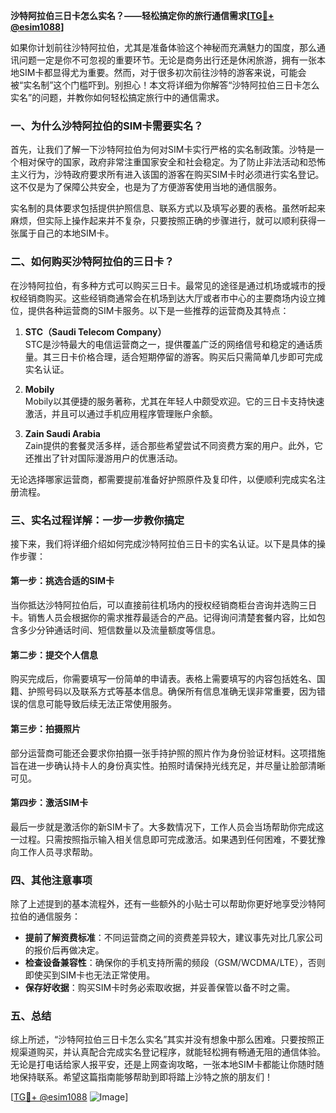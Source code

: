 **沙特阿拉伯三日卡怎么实名？——轻松搞定你的旅行通信需求[[TG💪+ @esim1088](https://t.me/s/esim1088)]**

如果你计划前往沙特阿拉伯，尤其是准备体验这个神秘而充满魅力的国度，那么通讯问题一定是你不可忽视的重要环节。无论是商务出行还是休闲旅游，拥有一张本地SIM卡都显得尤为重要。然而，对于很多初次前往沙特的游客来说，可能会被“实名制”这个门槛吓到。别担心！本文将详细为你解答“沙特阿拉伯三日卡怎么实名”的问题，并教你如何轻松搞定旅行中的通信需求。

### 一、为什么沙特阿拉伯的SIM卡需要实名？

首先，让我们了解一下沙特阿拉伯为何对SIM卡实行严格的实名制政策。沙特是一个相对保守的国家，政府非常注重国家安全和社会稳定。为了防止非法活动和恐怖主义行为，沙特政府要求所有进入该国的游客在购买SIM卡时必须进行实名登记。这不仅是为了保障公共安全，也是为了方便游客使用当地的通信服务。

实名制的具体要求包括提供护照信息、联系方式以及填写必要的表格。虽然听起来麻烦，但实际上操作起来并不复杂，只要按照正确的步骤进行，就可以顺利获得一张属于自己的本地SIM卡。

### 二、如何购买沙特阿拉伯的三日卡？

在沙特阿拉伯，有多种方式可以购买三日卡。最常见的途径是通过机场或城市的授权经销商购买。这些经销商通常会在机场到达大厅或者市中心的主要商场内设立摊位，提供各种运营商的SIM卡服务。以下是一些推荐的运营商及其特点：

1. **STC（Saudi Telecom Company）**  
   STC是沙特最大的电信运营商之一，提供覆盖广泛的网络信号和稳定的通话质量。其三日卡价格合理，适合短期停留的游客。购买后只需简单几步即可完成实名认证。

2. **Mobily**  
   Mobily以其便捷的服务著称，尤其在年轻人中颇受欢迎。它的三日卡支持快速激活，并且可以通过手机应用程序管理账户余额。

3. **Zain Saudi Arabia**  
   Zain提供的套餐灵活多样，适合那些希望尝试不同资费方案的用户。此外，它还推出了针对国际漫游用户的优惠活动。

无论选择哪家运营商，都需要提前准备好护照原件及复印件，以便顺利完成实名注册流程。

### 三、实名过程详解：一步一步教你搞定

接下来，我们将详细介绍如何完成沙特阿拉伯三日卡的实名认证。以下是具体的操作步骤：

#### 第一步：挑选合适的SIM卡
当你抵达沙特阿拉伯后，可以直接前往机场内的授权经销商柜台咨询并选购三日卡。销售人员会根据你的需求推荐最适合的产品。记得询问清楚套餐内容，比如包含多少分钟通话时间、短信数量以及流量额度等信息。

#### 第二步：提交个人信息
购买完成后，你需要填写一份简单的申请表。表格上需要填写的内容包括姓名、国籍、护照号码以及联系方式等基本信息。确保所有信息准确无误非常重要，因为错误的信息可能导致后续无法正常使用服务。

#### 第三步：拍摄照片
部分运营商可能还会要求你拍摄一张手持护照的照片作为身份验证材料。这项措施旨在进一步确认持卡人的身份真实性。拍照时请保持光线充足，并尽量让脸部清晰可见。

#### 第四步：激活SIM卡
最后一步就是激活你的新SIM卡了。大多数情况下，工作人员会当场帮助你完成这一过程。只需按照指示输入相关信息即可完成激活。如果遇到任何困难，不要犹豫向工作人员寻求帮助。

### 四、其他注意事项

除了上述提到的基本流程外，还有一些额外的小贴士可以帮助你更好地享受沙特阿拉伯的通信服务：

- **提前了解资费标准**：不同运营商之间的资费差异较大，建议事先对比几家公司的报价后再做决定。
- **检查设备兼容性**：确保你的手机支持所需的频段（GSM/WCDMA/LTE），否则即使买到SIM卡也无法正常使用。
- **保存好收据**：购买SIM卡时务必索取收据，并妥善保管以备不时之需。

### 五、总结

综上所述，“沙特阿拉伯三日卡怎么实名”其实并没有想象中那么困难。只要按照正规渠道购买，并认真配合完成实名登记程序，就能轻松拥有畅通无阻的通信体验。无论是打电话给家人报平安，还是上网查询攻略，一张本地SIM卡都能让你随时随地保持联系。希望这篇指南能够帮助到即将踏上沙特之旅的朋友们！

[[TG💪+ @esim1088](https://t.me/s/esim1088) ![Image](https://i.postimg.cc/4NQfJmqS/Snipaste-2025-05-13-00-14-12.png)]
